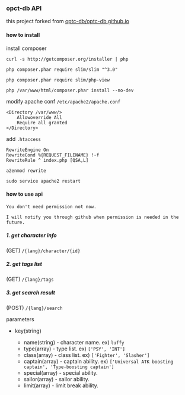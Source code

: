 ### opct-db API 

this project forked from [optc-db/optc-db.github.io](https://github.com/optc-db/optc-db.github.io)
#### how to install

install composer

`curl -s http://getcomposer.org/installer | php`

`php composer.phar require slim/slim "^3.0"`

`php composer.phar require slim/php-view`

`php /var/www/html/composer.phar install --no-dev`


modify apache conf `/etc/apache2/apache.conf`
```
<Directory /var/www/>
    Allowoverride All
    Require all granted
</Directory>
```

add `.htaccess`
```
RewriteEngine On 
RewriteCond %{REQUEST_FILENAME} !-f 
RewriteRule ^ index.php [QSA,L]
```

`a2enmod rewrite`

`sudo service apache2 restart`

#### how to use api ###

```
You don't need permission not now. 

I will notify you through github when permission is needed in the future.
```

##### 1. get character info #####
(GET) `/{lang}/character/{id}`

##### 2. get tags list #####
(GET) `/{lang}/tags`

##### 3. get search result #####
(POST) `/{lang}/search`

parameters

* key(string)

  * name(string) - character name. ex) `luffy`
  * type(array) - type list. ex) `['PSY', 'INT']`
  * class(array) - class list. ex) `['Fighter', 'Slasher']`
  * captain(array) - captain ability. ex) `['Universal ATK boosting captain', 'Type-boosting captain']`
  * special(array) - special ability.
  * sailor(array) - sailor ability.
  * limit(array) - limit break ability.
